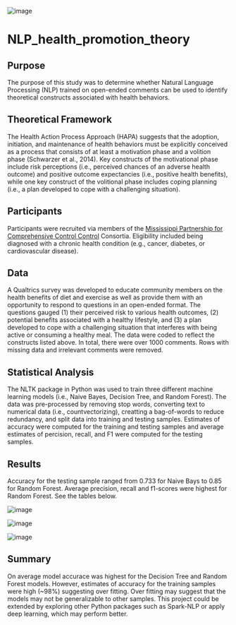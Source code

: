 ![image](https://user-images.githubusercontent.com/82011523/145692633-5b8b49ec-a697-4645-a93e-977c5a4dc2f8.png)


# NLP_health_promotion_theory

## Purpose

The purpose of this study was to determine whether Natural Language Processing (NLP) trained on open-ended comments can be used to identify theoretical constructs associated with health behaviors.

## Theoretical Framework

The Health Action Process Approach (HAPA) suggests that the adoption, initiation, and maintenance of health behaviors must be explicitly conceived as a process that consists of at least a motivation phase and a volition phase (Schwarzer et al., 2014). Key constructs of the motivational phase include risk perceptions (i.e., perceived chances of an adverse health outcome) and positive outcome expectancies (i.e., positive health benefits), while one key construct of the volitional phase includes coping planning (i.e., a plan developed to cope with a challenging situation). 

## Participants

Participants were recruited via members of the [Mississippi Partnership for Comprehensive Control Control](https://msdh.ms.gov/msdhsite/index.cfm/43,0,292,426,html) Consortia. Eligibility included being diagnosed with a chronic health condition (e.g., cancer, diabetes, or cardiovascular disease).

## Data

A Qualtrics survey was developed to educate community members on the health benefits of diet and exercise as well as provide them with an opportunity to respond to questions in an open-ended format. The questions gauged (1) their perceived risk to various health outcomes, (2) potential benefits associated with a healthy lifestyle, and (3) a plan developed to cope with a challenging situation that interferes with being active or consuming a healthy meal. The data were coded to reflect the constructs listed above.  In total, there were over 1000 comments. Rows with missing data and irrelevant comments were removed. 

## Statistical Analysis

The NLTK package in Python was used to train three different machine learning models (i.e., Naive Bayes, Decision Tree, and Random Forest). The data was pre-processed by removing stop words, converting text to numerical data (i.e., countvectorizing), creatting a bag-of-words to reduce redundancy, and split data into training and testing samples. Estimates of accuracy were computed for the training and testing samples and average estimates of percision, recall, and F1 were computed for the testing samples.   

## Results

Accuracy for the testing sample ranged from 0.733 for Naive Bays to 0.85 for Random Forest.  Average precision, recall and f1-scores were highest for Random Forest.  See the tables below. 

![image](https://user-images.githubusercontent.com/82011523/145693130-e73674b4-6e62-4a82-9249-663feab2021f.png)

![image](https://user-images.githubusercontent.com/82011523/145693136-0cfb165d-ab6f-410a-b663-6002d4e667d1.png)

![image](https://user-images.githubusercontent.com/82011523/145693143-b814be8d-60c5-40fb-b65f-b6f44bdacbf0.png)

## Summary

On average model accurace was highest for the Decision Tree and Random Forest models.  However, estimates of accuracy for the training samples were high (~98%) suggesting over fitting.  Over fitting may suggest that the models may not be generalizable to other samples.  This project could be extended by exploring other Python packages such as Spark-NLP or apply deep learning, which may perform better.   

